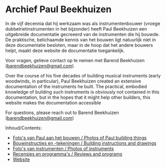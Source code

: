 # Archief Paul Beekhuizen

In de vijf decennia dat hij werkzaam was als instrumentenbouwer (vroege dubbelrietinstrumenten in het bijzonder) heeft Paul Beekhuizen een uitgebreide documentatie gecreeerd van de instrumenten die hij bouwde. 
De praktische, belichaamde kennis van het bouwen ligt natuurlijk niet in deze documentatie besloten, maar in de hoop dat het andere bouwers helpt, maakt deze website de documentatie toegankelijk.

Voor vragen, gelieve contact op te nemen met Barend Beekhuizen (barendbeekhuizen@gmail.com)

Over the course of his five decades of building musical instruments (early woodwinds, in particular), Paul Beekhuizen created an extensive documentation of the instruments he built. 
The practical, embodied knowledge of building such instruments is obviously not contained in this documentation, but in the hopes that it might help other builders, this website makes the documentation accessible

For questions, please reach out to Barend Beekhuizen (barendbeekhuizen@gmail.com)

Inhoud/Contents:
* [Foto's van Paul aan het bouwen / Photos of Paul building things](https://github.com/dnrb/paul-beekhuizen/blob/main/bouwfotos/)
* [Bouwinstructies en -tekeningen / Building instructions and drawings](https://github.com/dnrb/paul-beekhuizen/blob/main/bouwinstructies/)
* [Foto's van instrumenten / Photos of instruments](https://github.com/dnrb/paul-beekhuizen/blob/main/instrumenten/)
* [Recensies en programma's / Reviews and programs](https://github.com/dnrb/paul-beekhuizen/blob/main/recensies_programmas/)
* [Website](https://github.com/dnrb/paul-beekhuizen/blob/main/website/www/)
